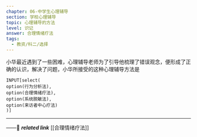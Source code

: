 ```yaml
---
chapter: 06-中学生心理辅导
section: 学校心理辅导
topic: 心理辅导的方法
level: 识记
answer: 合理情绪疗法
tags:
  - 教资/科二/选择
---
```


小华最近遇到了一些困难，心理辅导老师为了引导他梳理了错误观念，便形成了正确的认识，解决了问题，小华所接受的这种心理辅导方法是

```meta-bind
INPUT[select(
option(行为分析法),
option(合理情绪疗法),
option(系统脱敏法),
option(来访者中心疗法)
)]
```

---
——🔗 ***related link*** [[合理情绪疗法]]